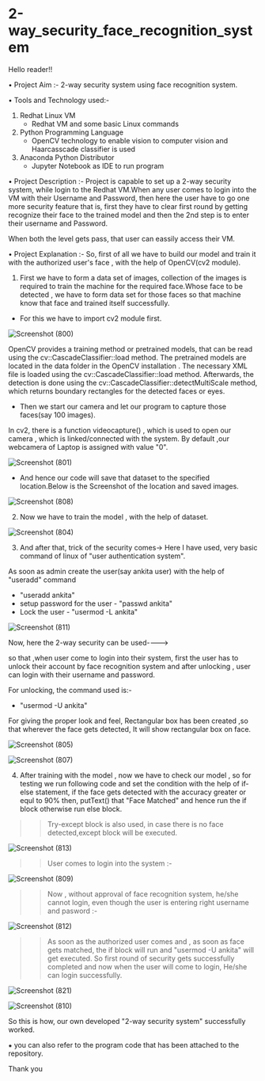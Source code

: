 # 2-way_security_face_recognition_system

Hello reader!!

• Project Aim :- 2-way security system using face recognition system.

• Tools and Technology used:-
  1. Redhat Linux VM
      - Redhat VM and some basic Linux commands
  2. Python Programming Language
      -  OpenCV technology to enable vision to computer vision and Haarcasscade classifier is used
  3. Anaconda Python Distributor
     -  Jupyter Notebook as IDE to run program
      
• Project Description :-
Project is capable to set up a 2-way security system, while login to the Redhat VM.When any user comes to login into the VM with their Username and Password, then here the user have to go one more security feature that is, first they have to clear first round by getting recognize their face to the trained model and then the 2nd step is to enter their username and Password.

When both the level gets pass, that user can eassily access their VM.

• Project Explanation :-
So, first of all we have to build our model and train it with the authorized user's face , with the help of OpenCV(cv2 module).

1. First we have to form a data set of images, collection of the images is required to train the machine for the required face.Whose face to be detected , we have to form data set for those faces so that machine know that face and trained itself successfully.

- For this we have to import cv2 module first.

![Screenshot (800)](https://user-images.githubusercontent.com/60088271/92269458-d671a800-ef01-11ea-90a2-0ed17abbd225.png)

OpenCV provides a training method or pretrained models, that can be read using the cv::CascadeClassifier::load method. The pretrained models are located in the data folder in the OpenCV installation .
The necessary XML file is loaded using the cv::CascadeClassifier::load method. Afterwards, the detection is done using the cv::CascadeClassifier::detectMultiScale method, which returns boundary rectangles for the detected faces or eyes.

- Then we start our camera and let our program to capture those faces(say 100 images).

In cv2, there is a function videocapture() , which is used to open our camera , which is linked/connected with the system. By default ,our webcamera of Laptop is assigned with value "0".

![Screenshot (801)](https://user-images.githubusercontent.com/60088271/92269517-f30de000-ef01-11ea-9d37-609936edb250.png)

- And hence our code will save that dataset to the specified location.Below is the Screenshot of the location and saved images.

![Screenshot (808)](https://user-images.githubusercontent.com/60088271/92269548-0325bf80-ef02-11ea-9487-e11c565d0aaa.png)

2. Now we have to train the model , with the help of dataset.

![Screenshot (804)](https://user-images.githubusercontent.com/60088271/92269638-3405f480-ef02-11ea-945a-0e99328ea031.png)

3. And after that, trick of the security comes->
Here I have used, very basic command of linux of "user authentication system".

As soon as admin create the user(say ankita user) with the help of "useradd" command
   *   "useradd ankita"
   * setup password for the user
    - "passwd ankita"
   * Lock the user
    - "usermod -L ankita"
    
![Screenshot (811)](https://user-images.githubusercontent.com/60088271/92269678-454f0100-ef02-11ea-907a-f75d3f60809d.png)
    
Now, here the 2-way security can be used---->

so that ,when user come to login into their system, first the user has to unlock their account by face recognition system and after unlocking , user can login with their username and password.

For unlocking, the command used is:-
- "usermod -U ankita"

For giving the proper look and feel, Rectangular box has been created ,so that wherever the face gets detected, It will show rectangular box on face.

![Screenshot (805)](https://user-images.githubusercontent.com/60088271/92269753-6b74a100-ef02-11ea-800f-d795bd729072.png)

![Screenshot (807)](https://user-images.githubusercontent.com/60088271/92269809-90691400-ef02-11ea-8848-a568c490a4d9.png)

4. After training with the model , now we have to check our model , so for testing we run following code and set the condition with the help of if-else statement, if the face gets detected with the accuracy greater or equl to 90% then, putText() that "Face Matched" and hence run the if block otherwise run else block.

>>Try-except block is also used, in case there is no face detected,except block will be executed.

![Screenshot (813)](https://user-images.githubusercontent.com/60088271/92271264-1c7c3b00-ef05-11ea-978c-c8a39ac0a366.png)

>> User comes to login into the system :-

![Screenshot (809)](https://user-images.githubusercontent.com/60088271/92269959-ca3a1a80-ef02-11ea-9cb8-7f3fc6a07d27.png)

>> Now , without approval of face recognition system, he/she cannot login, even though the user is entering right username and pasword :-

![Screenshot (812)](https://user-images.githubusercontent.com/60088271/92270131-1c7b3b80-ef03-11ea-9a32-87f7efd0c9c4.png)

>> As soon as the authorized user comes and , as soon as face gets matched, the if block will run and "usermod -U ankita" will get executed. So first round of security gets successfully completed and now when the user will come to login, He/she can login successfully. 

![Screenshot (821)](https://user-images.githubusercontent.com/60088271/92273473-0c665a80-ef09-11ea-9585-bc08be4db7e2.png)

![Screenshot (810)](https://user-images.githubusercontent.com/60088271/92270394-9c090a80-ef03-11ea-9c99-67d83cade3cc.png)

So this is how, our own developed "2-way security system" successfully worked.

⁕ you can also refer to the program code that has been attached to the repository.

Thank you

  
